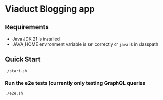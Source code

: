 # Viaduct Blogging app

## Requirements

- Java JDK 21 is installed
- JAVA_HOME environment variable is set correctly or `java` is in classpath

## Quick Start

```
./start.sh
```

### Run the e2e tests (currently only testing GraphQL queries
```bash
./e2e.sh
```
